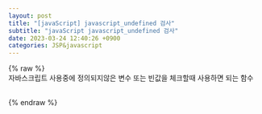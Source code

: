 ```yaml
---  
layout: post  
title: "[javaScript] javascript_undefined 검사"  
subtitle: "javaScript javascript_undefined 검사"  
date: 2023-03-24 12:40:26 +0900  
categories: JSP&javascript  
---  
```

{% raw %}  
자바스크립트 사용중에 정의되지않은 변수 또는 빈값을 체크할때 사용하면 되는 함수  
  
<script>  
  
    /**  
     * 문자열이 빈 문자열인지 체크하여 결과값을 리턴한다.  
     * @param str       : 체크할 문자열  
     */  
    function isEmpty(str){  
  
        if(typeof str == "undefined" || str == null || str == "")  
            return true;  
        else  
            return false ;  
    }  
  
    /**  
     * 문자열이 빈 문자열인지 체크하여 기본 문자열로 리턴한다.  
     * @param str           : 체크할 문자열  
     * @param defaultStr    : 문자열이 비어있을경우 리턴할 기본 문자열  
     */  
    function nvl(str, defaultStr){  
  
        if(typeof str == "undefined" || str == null || str == "")  
            str = defaultStr ;  
  
        return str ;  
    }  
  
</script>  
  
                                                                                                                                                                                                                                                                                                                                                                                                                                                                                                                                                                                                                                         
{% endraw %}